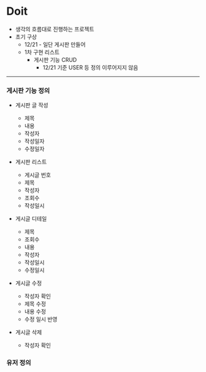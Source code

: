 # Doit
* 생각의 흐름대로 진행하는 프로젝트
* 초기 구상
  * 12/21 - 일단 게시판 만들어
  * 1차 구현 리스트
    * 게시판 기능 CRUD 
      * 12/21 기준 USER 등 정의 이루어지지 않음

---
### 게시판 기능 정의
* 게시판 글 작성
  * 제목
  * 내용
  * 작성자
  * 작성일자
  * 수정일자

* 게시판 리스트
  * 게시글 번호
  * 제목
  * 작성자
  * 조회수
  * 작성일시
* 게시글 디테일
  * 제목
  * 조회수
  * 내용
  * 작성자
  * 작성일시
  * 수정일시
* 게시글 수정
  * 작성자 확인
  * 제목 수정
  * 내용 수정
  * 수정 일시 반영
* 게시글 삭제
  * 작성자 확인

### 유저 정의
